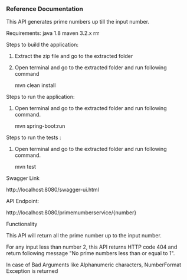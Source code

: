 ### Reference Documentation
This API generates prime numbers up till the input number.

Requirements:
java 1.8 
maven 3.2.x  rrr

Steps to build the application:

1. Extract the zip file and go to the extracted folder
2. Open terminal and go to the extracted folder and run following command
 
    mvn clean install

Steps to run the application:

1. Open terminal and go to the extracted folder and run following command.
   
    mvn spring-boot:run

Steps to run the tests :

1. Open terminal and go to the extracted folder and run following command.
  
    mvn test


Swagger Link

http://localhost:8080/swagger-ui.html

API Endpoint:

http://localhost:8080/primemumberservice/{number}


Functionality

This API will return all the prime number up to the input number.

For any input less than number 2, this API returns HTTP code 404 and return following message "No prime numbers less than or equal to 1".

In case of Bad Arguments like Alphanumeric characters,  NumberFormat Exception is returned



